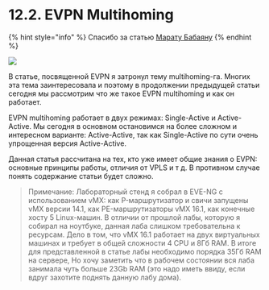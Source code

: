 # 12.2. EVPN Multihoming

{% hint style="info" %}
Спасибо за статью [Марату Бабаяну](https://habrahabr.ru/users/Bormoglotx/)
{% endhint %}

![](https://habrastorage.org/web/023/f0c/ec9/023f0cec93074a319320b89b4fdd78bb.jpg)

В статье, посвященной EVPN я затронул тему multihoming-га. Многих эта тема заинтересовала и поэтому в продолжении предыдущей статьи сегодня мы рассмотрим что же такое EVPN multihoming и как он работает.

EVPN multihoming работает в двух режимах: Single-Active и Active-Active. Мы сегодня в основном остановимся на более сложном и интересном варианте: Active-Active, так как Single-Active по сути очень упрощенная версия Active-Active.

Данная статья рассчитана на тех, кто уже имеет общие знания о EVPN: основные принципы работы, отличия от VPLS и т д. В противном случае понять содержание статьи будет сложно.

> Примечание: Лабораторный стенд я собрал в EVE-NG с использованием vMX: как P-маршрутизатор и свичи запущены vMX версии 14.1, как PE-маршрутизаторы vMX 16.1, как конечные хосту 5 Linux-машин. В отличии от прошлой лабы, которую я собирал на ноутбуке, данная лаба слишком требовательна к ресурсам. Дело в том, что vMX 16.1 работает на двух виртуальных машинах и требует в общей сложности 4 CPU и 8Гб RAM. В итоге для представленной в статье лабы необходимо порядка 35Гб RAM на сервере, Но хочу заметить что в рабочем состоянии вся лаба занимала чуть больше 23Gb RAM \(это надо иметь ввиду, если вдруг захотите поднять данную лабу дома\).

